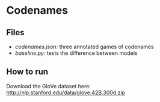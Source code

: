 # Codenames

## Files
* *codenames.json:* three annotated games of codenames
* *baseline.py:* tests the difference between models

## How to run
Download the GloVe dataset here: http://nlp.stanford.edu/data/glove.42B.300d.zip